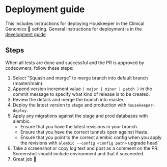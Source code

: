 # Deployment guide
This includes instructions for deploying Houskeeper in the Clinical Genomics :hospital: setting. General instructions for deployment is in the [development guide][development-guide]

## Steps
When all tests are done and successful and the PR is approved by codeowners, follow these steps:

1. Select "Squash and merge" to merge branch into default branch (master/main).
2. Append version increment value `( major | minor | patch )` in the commit message to specify what kind of release is to be created.
3. Review the details and merge the branch into master.
4. Deploy the latest version to stage and production with `housekeeper-deploy`.
5. Apply any migrations against the stage and prod databases with alembic.
    - Ensure that you have the latest revisions in your branch.
    - Ensure that you have the correct tunnels open against Hasta.
    - Ensure that you point to the correct alembic config when you apply the revisions with `alembic --config <config path>` upgrade head`
6. Take a screenshot or copy log text and post as a comment on the PR. Screenshot should include environment and that it succeeded.
7. Great job :whale2:

[development-guide]: http://www.clinicalgenomics.se/development/publish/prod/
